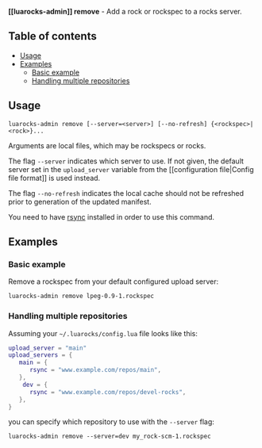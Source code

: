 **[[luarocks-admin]] remove** - Add a rock or rockspec to a rocks server.

## Table of contents

* [Usage](#usage)
* [Examples](#examples)
    * [Basic example](#basic-example)
    * [Handling multiple repositories](#handling-multiple-repositories)

## Usage

`luarocks-admin remove [--server=<server>] [--no-refresh] {<rockspec>|<rock>}...`

Arguments are local files, which may be rockspecs or rocks.

The flag `--server` indicates which server to use. If not given, the default server set in the `upload_server` variable from the [[configuration file|Config file format]] is used instead.

The flag `--no-refresh` indicates the local cache should not be refreshed prior to generation of the updated manifest.

You need to have [rsync](https://rsync.samba.org/) installed in order to use this command.

## Examples

### Basic example

Remove a rockspec from your default configured upload server:

```
luarocks-admin remove lpeg-0.9-1.rockspec
```

### Handling multiple repositories

Assuming your `~/.luarocks/config.lua` file looks like this:

```lua
upload_server = "main"
upload_servers = {
   main = {
      rsync = "www.example.com/repos/main",
   },
    dev = {
      rsync = "www.example.com/repos/devel-rocks",
   },
}
```

you can specify which repository to use with the `--server` flag:

```
luarocks-admin remove --server=dev my_rock-scm-1.rockspec
```
